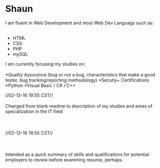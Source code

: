 # Shaun
I am fluent in Web Development and most Web Dev Languags such as:<br></br>
* HTML
* CSS
* PHP
* mySQL

I am currently focusing my studies on:<br></br>
*Quality Assurance (bug or not a bug, characteristics that make a good tester, bug tracking/reporting methodology)
*Secutiy+ Certifications
*Python
*Visual Basic / C# / C++




//02-13-16 19:55 CST//<br><br>
Changed from blank readme to description of my studies and areas of specialization in the IT field <br><br></br></br>
//02-13-16 19:55 CST//<br><br></br></br>
Intended as a quick summary of skills and qualifications for potential employers to review before examining resume, perhaps.<br><br></br></br>
